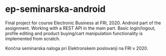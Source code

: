 # ep-seminarska-android

Final project for course Electronic Business at FRI, 2020.
Android part of the assignment. Working with a REST API in the main part.
Basic login/logout, profile editing and product buying/cart manipulation functionality is implemented from scratch.

Končna seminarska naloga pri Elektronskem poslovanji na FRI v 2020.
